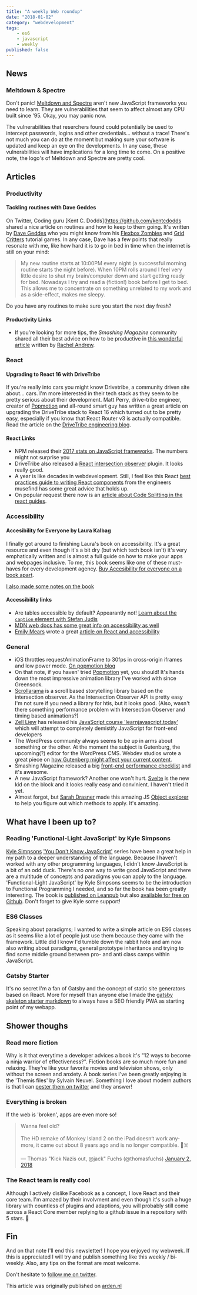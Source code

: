 ```yaml
---
title: "A weekly Web roundup"
date: "2018-01-02"
category: "webdevelopment"
tags:
    - es6
    - javascript
    - weekly
published: false
---
```


## News

### Meltdown & Spectre

Don't panic! [Meltdown and Spectre](https://meltdownattack.com/) aren't new JavaScript frameworks you need to learn. They are vulnerabilities that seem to affect almost any CPU built since '95. Okay, you may panic now.

The vulnerabilities that reserchers found could potentially be used to intercept passwords, logins and other credentials... without a trace! There's not much you can do at the moment but making sure your software is updated and keep an eye on the developments. In any case, these vulnerabilities will have implications for a long time to come. On a positive note, the logo's of Meltdown and Spectre are pretty cool.

## Articles

### Productivity

#### Tackling routines with Dave Geddes

On Twitter, Coding guru [Kent C. Dodds](https://github.com/kentcdodds shared a nice article on routines and how to keep to them going. It's written by [Dave Geddes](https://twitter.com/geddski) who you might know from his [Flexbox Zombies](https://flexboxzombies.com/p/flexbox-zombies) and [Grid Critters](https://gridcritters.com/p/gridcritters) tutorial games. In any case, Dave has a few points that really resonate with me, like how hard it is to go in bed in time when the internet is still on your mind:
> My new routine starts at 10:00PM every night (a successful morning routine starts the night before). When 10PM rolls around I feel very little desire to shut my brain/computer down and start getting ready for bed.
Nowadays I try and read a (fiction!) book before I get to bed. This allows me to concentrate on something unrelated to my work and as a side-effect, makes me sleepy.

Do you have any routines to make sure you start the next day fresh?

#### Productivity Links

- If you're looking for more tips, the *Smashing Magazine* community shared all their best advice on how to be productive in [this wonderful article](https://www.smashingmagazine.com/2017/12/community-productivity-tips-tricks/) written by [Rachel Andrew](https://www.smashingmagazine.com/author/rachel-andrew/).

### React

#### Upgrading to React 16 with DriveTribe

If you're really into cars you might know Drivetribe, a community driven site about... cars. I'm more interested in their tech stack as they seem to be pretty serious about their development. Matt Perry, drive-tribe engineer, creator of [Popmotion](https://popmotion.io) and all-round smart guy has written a great article on upgrading the DriveTribe stack to React 16 which turned out to be pretty easy, especially if you know that React Router v3 is actually compatible. Read the article on the [DriveTribe engineering blog](https://medium.com/drivetribe-engineering/an-unravelling-tale-of-performance-bonus-round-react-16-f98455fdabe6).

#### React Links

- NPM released their [2017 stats on JavaScript frameworks](https://www.npmjs.com/npm/state-of-javascript-frameworks-2017-part-1). The numbers might not surprise you
- DriveTribe also released a [React intersection observer](https://github.com/drivetribe/react-intersection) plugin. It looks really good.
- A year is like decades in webdevelopment. Still, I feel like this React [best practices guide to writing React components](our-best-practices-for-writing-react-component) from the engineers musefind has some great advice that holds up.
- On popular request there now is an [article about Code Splitting in the react guides](https://reactjs.org/docs/code-splitting.html).

### Accessibility

#### Accesibility for Everyone by Laura Kalbag

I finally got around to finishing Laura's book on accessibility. It's a great resource and even though it's a bit dry (but which tech book isn't) it's very emphatically written and is almost a full guide on how to make your apps and webpages inclusive. To me, this book seems like one of these must-haves for every development agency. [Buy Accesibility for everyone on a book apart](https://abookapart.com/products/accessibility-for-everyone).

[I also made some notes on the book](https://github.com/aderaaij/book-notes/blob/master/accessibility-for-everyone--laura-kalbag/index.md)

#### Accessibility links

- Are tables accessible by default? Appearantly not! [Learn about the `caption` element with Stefan Judis](https://www.stefanjudis.com/today-i-learned/the-for-accessibility-required-caption-element-in-html-tables/)
- [MDN web docs has some great info on accessibility as well](https://developer.mozilla.org/en-US/docs/Learn/Accessibility)
- [Emily Mears](https://twitter.com/ermmears) wrote a great [article on React and accessibility](https://medium.com/@emilymears/getting-started-with-web-accessibility-in-react-9e591fdb0d52)

### General

- iOS throttles requestAnimationFrame to 30fps in cross-origin iframes and low power mode. [On popmotion blog](https://popmotion.io/blog/20180401-when-ios-throttles-requestanimationframe/)
- On that note, if you haven' tried [Popmotion](https://popmotion.io) yet, you should! It's hands down the most impressive animation library I've worked with since Greensock.
- [Scrollarama](https://github.com/russellgoldenberg/scrollama) is a scroll based storytelling library based on the intersection observer. As the Intersection Observer API is pretty easy I'm not sure if you need a library for htis, but it looks good. (Also, wasn't there something performance problem with Intersection Observer and timing based animations?)
- [Zell Liew](https://twitter.com/zellwk) has released his [JavaScript course 'learnjavascript.today'](https://learnjavascript.today/) which will attempt to completely demistify JavaScript for front-end developers
- The WordPress community always seems to be up in arms about something or the other. At the moment the subject is Gutenburg, the upcoming(?) editor for the WordPress CMS. Webdev studios wrote a great piece on [how Gutenberg might affect your current content](https://webdevstudios.com/2018/01/02/existing-content-affected-wordpress-gutenberg/).
- Smashing Magazine released a big [front-end performance checklist](https://www.smashingmagazine.com/2018/01/front-end-performance-checklist-2018-pdf-pages/) and it's awesome.
- A new JavaScript framework? Another one won't hurt. [Svelte](https://svelte.technology/guide) is the new kid on the block and it looks really easy and convinient. I haven't tried it yet.
- Almost forgot, but [Sarah Drasner](https://sdras.github.io/object-explorer/) made this amazing JS [Object explorer](https://sdras.github.io/object-explorer/) to help you figure out which methods to apply. It's amazing.

## What have I been up to?

### Reading 'Functional-Light JavaScript' by Kyle Simpsons

[Kyle Simpsons](https://twitter.com/getify) ['You Don't Know JavaScript'](https://github.com/getify/You-Dont-Know-JS) series have been a great help in my path to a deeper understanding of the language. Because I haven't worked with any other programming languages, I didn't know JavaScript is a bit of an odd duck. There's no _one_ way to write good JavaScript and there are a multitude of concepts and paradigms you can apply to the language. 'Functional-Light JavaScript' by Kyle Simpsons seems to be the introduction to Functional Programming I needed, and so far the book has been greatly interesting. The book is [published on Leanpub](https://leanpub.com/fljs/) but also [available for free on Github](https://github.com/getify/Functional-Light-JS). Don't forget to give Kyle some support!

### ES6 Classes

Speaking about paradigms; I wanted to write a simple article on ES6 classes as it seems like a lot of people just use them because they came with the framework. Little did I know I'd tumble down the rabbit hole and am now also writing about paradigms, general prototype inheritance and trying to find some middle ground between pro- and anti class camps within JavaScript.

### Gatsby Starter

It's no secret I'm a fan of Gatsby and the concept of static site generators based on React. More for myself than anyone else I made the [gatsby skeleton starter markdown](https://github.com/aderaaij/gatsby-starter-skeleton-markdown) to always have a SEO friendly PWA as starting point of my webapp.

## Shower thoughs

### Read more fiction

Why is it that everytime a developer advices a book it's "12 ways to become a ninja warrior of effectiveness?". Fiction books are so much more fun and relaxing. They're like your favorite movies and television shows, only without the screen and anxiety. A book series I've been greatly enjoying is the 'Themis files' by Sylvain Neuvel. Something I love about modern authors is that I can [pester them on twitter](https://twitter.com/ardennl/status/855184395753402368) and they answer!

### Everything is broken

If the web is 'broken', apps are even more so!

<blockquote class="twitter-tweet" data-lang="en"><p lang="en" dir="ltr">Wanna feel old?<br><br>The HD remake of Monkey Island 2 on the iPad doesn‘t work anymore, it came out about 8 years ago and is no longer compatible. 🏴☠️</p>&mdash; Thomas &quot;Kick Nazis out, @jack&quot; Fuchs (@thomasfuchs) <a href="https://twitter.com/thomasfuchs/status/948003372795342849?ref_src=twsrc%5Etfw">January 2, 2018</a></blockquote>
<script async src="https://platform.twitter.com/widgets.js" charset="utf-8"></script>

### The React team is really cool

Although I actively dislike Facebook as a concept, I love React and their core team. I'm amazed by their involvment and even though it's such a huge library with countless of plugins and adaptions, you will probably still come across a React Core member replying to a github issue in a repository with 5 stars. 👏

## Fin

And on that note I'll end this newsletter! I hope you enjoyed my webweek. If this is appreciated I will try and publish something like this weekly / bi-weekly. Also, any tips on the format are most welcome.

 Don't hesitate to [follow me on twitter](https://twitter.com/ardennl).

This article was originally published on [arden.nl](https://www.arden.nl)